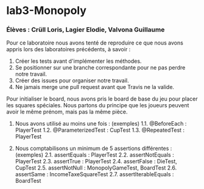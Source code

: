# lab3-Monopoly
### Élèves : Crüll Loris, Lagier Elodie, Valvona Guillaume


Pour ce laboratoire nous avons tenté de reproduire ce que nous avons appris lors des laboratoires précédents, à savoir : 
1. Créer les tests avant d'implémenter les méthodes.
2. Se positionner sur une branche correspondante pour ne pas perdre notre travail.
3. Créer des issues pour organiser notre travail.
4. Ne jamais merge une pull request avant que Travis ne la valide.

Pour initialiser le board, nous avons pris le board de base du jeu pour placer les squares spéciales. 
Nous partons du principe que les joueurs peuvent avoir le même prénom, mais pas la même pièce.

1. Nous avons utilisé au moins une fois : (exemples)
1.1. @BeforeEach : PlayerTest
1.2. @ParameterizedTest : CupTest
1.3. @RepeatedTest : PlayerTest

2. Nous comptabilisons un minimum de 5 assertions différentes : (exemples)
2.1. assertEquals : PlayerTest
2.2. assertNotEquals : PlayerTest
2.3. assertTrue : PlayerTest
2.4. assertFalse : DieTest, CupTest
2.5. assertNotNull : MonopolyGameTest, BoardTest
2.6. assertSame : IncomeTaxeSquareTest
2.7. assertIterableEquals : BoardTest
